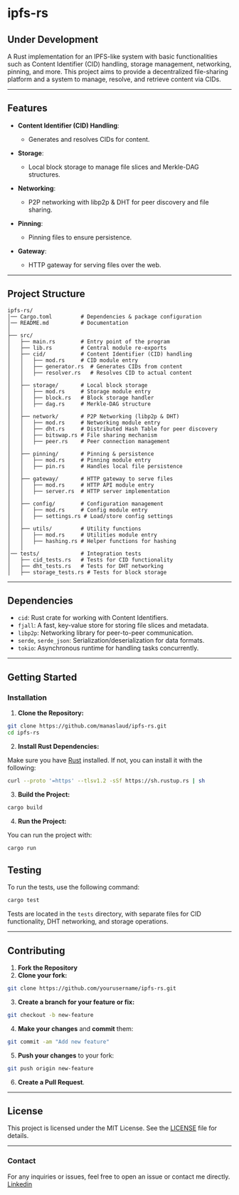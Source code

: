 # **ipfs-rs**

## **Under Development** 

A Rust implementation for an IPFS-like system with basic functionalities such as Content Identifier (CID) handling, storage management, networking, pinning, and more. This project aims to provide a decentralized file-sharing platform and a system to manage, resolve, and retrieve content via CIDs.
 
---

## **Features**

- **Content Identifier (CID) Handling**:
  - Generates and resolves CIDs for content.
  
- **Storage**:
  - Local block storage to manage file slices and Merkle-DAG structures.
  
- **Networking**:
  - P2P networking with libp2p & DHT for peer discovery and file sharing.

- **Pinning**:
  - Pinning files to ensure persistence.

- **Gateway**:
  - HTTP gateway for serving files over the web.

---

## **Project Structure**

```
ipfs-rs/
│── Cargo.toml         # Dependencies & package configuration
│── README.md          # Documentation
│
├── src/
│   ├── main.rs        # Entry point of the program
│   ├── lib.rs         # Central module re-exports
│   ├── cid/           # Content Identifier (CID) handling
│   │   ├── mod.rs     # CID module entry
│   │   ├── generator.rs  # Generates CIDs from content
│   │   ├── resolver.rs   # Resolves CID to actual content
│   │
│   ├── storage/       # Local block storage
│   │   ├── mod.rs     # Storage module entry
│   │   ├── block.rs   # Block storage handler
│   │   ├── dag.rs     # Merkle-DAG structure
│   │
│   ├── network/       # P2P Networking (libp2p & DHT)
│   │   ├── mod.rs     # Networking module entry
│   │   ├── dht.rs     # Distributed Hash Table for peer discovery
│   │   ├── bitswap.rs # File sharing mechanism
│   │   ├── peer.rs    # Peer connection management
│   │
│   ├── pinning/       # Pinning & persistence
│   │   ├── mod.rs     # Pinning module entry
│   │   ├── pin.rs     # Handles local file persistence
│   │
│   ├── gateway/       # HTTP gateway to serve files
│   │   ├── mod.rs     # HTTP API module entry
│   │   ├── server.rs  # HTTP server implementation
│   │
│   ├── config/        # Configuration management
│   │   ├── mod.rs     # Config module entry
│   │   ├── settings.rs # Load/store config settings
│   │
│   ├── utils/         # Utility functions
│   │   ├── mod.rs     # Utilities module entry
│   │   ├── hashing.rs # Helper functions for hashing
│   │
│── tests/             # Integration tests
│   ├── cid_tests.rs   # Tests for CID functionality
│   ├── dht_tests.rs   # Tests for DHT networking
│   ├── storage_tests.rs # Tests for block storage
```

---

## **Dependencies**

- `cid`: Rust crate for working with Content Identifiers.
- `fjall`: A fast, key-value store for storing file slices and metadata.
- `libp2p`: Networking library for peer-to-peer communication.
- `serde`, `serde_json`: Serialization/deserialization for data formats.
- `tokio`: Asynchronous runtime for handling tasks concurrently.

---

## **Getting Started**

### **Installation**

1. **Clone the Repository:**

```bash
git clone https://github.com/manaslaud/ipfs-rs.git
cd ipfs-rs
```

2. **Install Rust Dependencies:**

Make sure you have [Rust](https://www.rust-lang.org/learn/get-started) installed. If not, you can install it with the following:

```bash
curl --proto '=https' --tlsv1.2 -sSf https://sh.rustup.rs | sh
```

3. **Build the Project:**

```bash
cargo build
```

4. **Run the Project:**

You can run the project with:

```bash
cargo run
```


## **Testing**

To run the tests, use the following command:

```bash
cargo test
```

Tests are located in the `tests` directory, with separate files for CID functionality, DHT networking, and storage operations.

---

## **Contributing**

1. **Fork the Repository**
2. **Clone your fork:**

```bash
git clone https://github.com/yourusername/ipfs-rs.git
```

3. **Create a branch for your feature or fix:**

```bash
git checkout -b new-feature
```

4. **Make your changes** and **commit** them:

```bash
git commit -am "Add new feature"
```

5. **Push your changes** to your fork:

```bash
git push origin new-feature
```

6. **Create a Pull Request**.

---

## **License**

This project is licensed under the MIT License. See the [LICENSE](LICENSE) file for details.

---

### **Contact**

For any inquiries or issues, feel free to open an issue or contact me directly.
[Linkedin](https://www.linkedin.com/in/manaslaud/)
